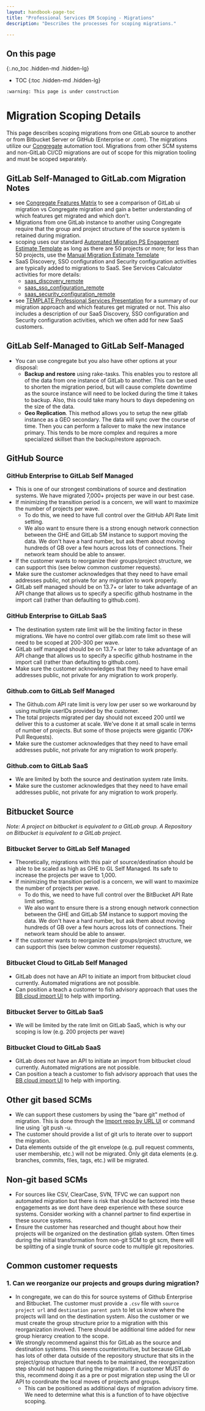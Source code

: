 ```yaml
---
layout: handbook-page-toc
title: "Professional Services EM Scoping - Migrations"
description: "Describes the processes for scoping migrations."

---
```


## On this page
{:.no_toc .hidden-md .hidden-lg}

- TOC
{:toc .hidden-md .hidden-lg}

`:warning: This page is under construction` 

# Migration Scoping Details

This page describes scoping migrations from one GitLab source to another or from Bitbucket Server or GitHub (Enterprise or .com).  The migrations utilize our [Congregate](https://gitlab.com/gitlab-com/customer-success/professional-services-group/global-practice-development/migration/congregate) automation tool.  Migrations from other SCM systems and non-GitLab CI/CD migrations are out of scope for this migration tooling and must be scoped separately.

## GitLab Self-Managed to GitLab.com Migration Notes
- see [Congregate Features Matrix](https://gitlab.com/gitlab-com/customer-success/professional-services-group/global-practice-development/migration/congregate/-/blob/master/gitlab-migration-features-matrix.md) to see a comparison of GitLab ui migration vs Congregate migration and gain a better understanding of which features get migrated and which don't.
- Migrations from one GitLab instance to another using Congregate require that the group and project structure of the source system is retained during migration. 
- scoping uses our standard [Automated Migration PS Engagement Estimate Template](https://docs.google.com/spreadsheets/d/1YKMyflzsA-VPEVobB82zC8-n0hlC-uRBtiNB7Fm-kZg/edit#gid=498273375) as long as there are 50 projects or more; for less than 50 projects, use the [Manual Migration Estimate Template](https://docs.google.com/spreadsheets/d/1YKMyflzsA-VPEVobB82zC8-n0hlC-uRBtiNB7Fm-kZg/edit#gid=1993932036)
- SaaS Discovery, SSO configuration and Security configuration activities are typically added to migrations to SaaS.  See Services Calculator activities for more details:
   - [saas_discovery_remote](https://gitlab.com/services-calculator/services-calculator.gitlab.io/-/blob/master/public/resources/sow-activites.yml#L2260)
   - [saas_sso_configuration_remote](https://gitlab.com/services-calculator/services-calculator.gitlab.io/-/blob/master/public/resources/sow-activites.yml#L2293)
   - [saas_security_configuration_remote](https://gitlab.com/services-calculator/services-calculator.gitlab.io/-/blob/master/public/resources/sow-activites.yml#L2309)
- see [TEMPLATE Professional Services Presentation](https://docs.google.com/presentation/d/1-svCV8CFqZZr0ma-1TJIzy-Lobu4sSslP5eAS2BaCbc/edit?usp=sharing) for a summary of our migration approach and which features get migrated or not.  This also includes a description of our SaaS Discovery, SSO configuration and Security configuration activities, which we often add for new SaaS customers.

## GitLab Self-Managed to GitLab Self-Managed
- You can use congregate but you also have other options at your disposal:
   - **Backup and restore** using rake-tasks. This enables you to restore all of the data from one instance of GitLab to another. This can be used to shorten the migration period, but will cause complete downtime as the source instance will need to be locked during the time it takes to backup. Also, this could take many hours to days depedening on the size of the data. 
   - **Geo Replication**. This method allows you to setup the new gitlab instance as a GEO secondary. The data will sync over the course of time. Then you can perform a failover to make the new instance primary. This tends to be more complex and requires a more specialized skillset than the backup/restore approach. 

## GitHub Source 
### GitHub Enterprise to GitLab Self Managed
- This is one of our strongest combinations of source and destination systems. We have migrated 7,000+ projects per wave in our best case. 
- If minimizing the transition period is a concern, we will want to maximize the number of projects per wave.
    - To do this, we need to have full control over the GitHub API Rate limit setting.
    - We also want to ensure there is a strong enough network connection between the GHE and GitLab SM instance to support moving the data. We don't have a hard number, but ask them about moving hundreds of GB over a few hours across lots of connections. Their network team should be able to answer. 
- If the customer wants to reorganize their groups/project structure, we can support this (see below common customer requests).
- Make sure the customer acknowledges that they need to have email addresses public, not private for any migration to work properly.  
- GitLab self managed should be on 13.7+ or later to take advantage of an API change that allows us to specify a specific github hostname in the import call (rather than defaulting to github.com). 

### GitHub Enterprise to GitLab SaaS
- The destination system rate limit will be the limiting factor in these migrations. We have no control over gitlab.com rate limit so these will need to be scoped at 200-300 per wave. 
- GitLab self managed should be on 13.7+ or later to take advantage of an API change that allows us to specify a specific github hostname in the import call (rather than defaulting to github.com). 
- Make sure the customer acknowledges that they need to have email addresses public, not private for any migration to work properly.

### Github.com to GitLab Self Managed
- The Github.com API rate limit is very low per user so we workaround by using multiple userIDs provided by the customer. 
- The total projects migrated per day should not exceed 200 until we deliver this to a customer at scale. We've done it at small scale in terms of number of projects. But some of those projects were gigantic (70K+ Pull Requests).
- Make sure the customer acknowledges that they need to have email addresses public, not private for any migration to work properly.

### Github.com to GitLab SaaS
- We are limited by both the source and destination system rate limits. 
- Make sure the customer acknowledges that they need to have email addresses public, not private for any migration to work properly.

## Bitbucket Source 
_Note: A project on bitbucket is equivalent to a GitLab group. A Repository on Bitbucket is equivalent to a GitLab project._

### Bitbucket Server to GitLab Self Managed
- Theoretically, migrations with this pair of source/destination should be able to be scaled as high as GHE to GL Self Managed. Its safe to increase the projects per wave to 1,000. 
- If minimizing the transition period is a concern, we will want to maximize the number of projects per wave.
   - To do this, we need to have full control over the BitBucket API Rate limit setting.
   - We also want to ensure there is a strong enough network connection between the GHE and GitLab SM instance to support moving the data. We don't have a hard number, but ask them about moving hundreds of GB over a few hours across lots of connections. Their network team should be able to answer.
- If the customer wants to reorganize their groups/project structure, we can support this (see below common customer requests).

### Bitbucket Cloud to GitLab Self Managed
- GitLab does not have an API to initiate an import from bitbucket cloud currently. Automated migrations are not possible. 
- Can position a teach a customer to fish advisory approach that uses the [BB cloud import UI](https://docs.gitlab.com/ee/user/project/import/bitbucket.html) to help with importing. 

### Bitbucket Server to GitLab SaaS
- We will be limited by the rate limit on GitLab SaaS, which is why our scoping is low (e.g. 200 projects per wave)


### Bitbucket Cloud to GitLab SaaS
- GitLab does not have an API to initiate an import from bitbucket cloud currently. Automated migrations are not possible. 
- Can position a teach a customer to fish advisory approach that uses the [BB cloud import UI](https://docs.gitlab.com/ee/user/project/import/bitbucket.html) to help with importing. 

## Other git based SCMs
- We can support these customers by using the "bare git" method of migration. This is done through the [Import repo by URL UI](https://docs.gitlab.com/ee/user/project/import/repo_by_url.html) or command line using `git push -u. 
- The customer should provide a list of git urls to iterate over to support the migration. 
- Data elements outside of the git envelope (e.g. pull request comments, user membership, etc.) will not be migrated. Only git data elements (e.g. branches, commits, files, tags, etc.) will be migrated. 

## Non-git based SCMs
- For sources like CSV, ClearCase, SVN, TFVC we can support non automated migration but there is risk that should be factored into these engagements as we dont have deep experience with these source systems. Consider working with a channel partner to find expertise in these source systems. 
- Ensure the customer has researched and thought about how their projects will be organized on the destination gitlab system. Often times during the initial transformation from non-git SCM to git scm, there will be splitting of a single trunk of source code to multiple git repositories. 


## Common customer requests
### 1. Can we reorganize our projects and groups during migration?
- In congregate, we can do this for source systems of Github Enterprise and Bitbucket. The customer must provide a `.csv` file with `source project url` and `destination parent path` to let us know where the projects will land on the destination system. Also the customer or we must create the group structure prior to a migration with this reorganization involved. There should be additional time added for new group hierarcy creation to the scope. 
- We strongly recommend against this for GitLab as the source and destination systems. This seems counterintuitive, but because GitLab has lots of other data outside of the repository structure that sits in the project/group structure that needs to be maintained, the reorganization step should not happen during the migration. If a customer MUST do this, recommend doing it as a pre or post migration step using the UI or API to coordinate the local moves of projects and groups.
   - This can be positioned as additional days of migration advisory time. We need to determine what this is a function of to have objective scoping.


